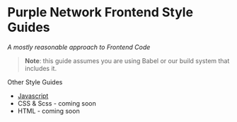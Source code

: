 # Purple Network Frontend Style Guides

*A mostly reasonable approach to Frontend Code*

> **Note**: this guide assumes you are using Babel or our build system that includes it.

Other Style Guides

  - [Javascript](javascript/)
  - CSS & Scss - coming soon
  - HTML - coming soon
